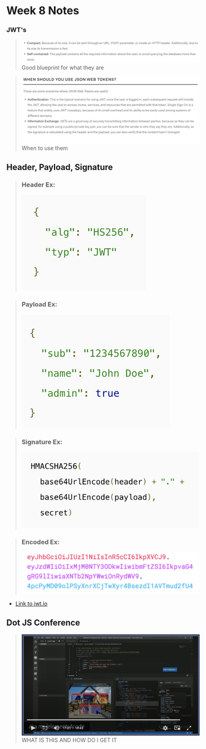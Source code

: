 # Week 8 Notes

### JWT's
>![What are they?](/Week%208/images/Screen%20Shot%202022-06-12%20at%205.28.27%20PM.png)
> Good blueprint for what they are

>![When to use them](/Week%208/images/Screen%20Shot%202022-06-12%20at%205.30.02%20PM.png)
>When to use them

## Header, Payload, Signature

> ### Header Ex:
>![](/Week%208/images/Screen%20Shot%202022-06-12%20at%205.31.40%20PM.png)

> ### Payload Ex:
>![](/Week%208/images/Screen%20Shot%202022-06-12%20at%205.32.48%20PM.png)

> ### Signature Ex:
> ![](/Week%208/images/Screen%20Shot%202022-06-12%20at%205.34.25%20PM.png)

> ### Encoded Ex:
> ![](/Week%208/images/Screen%20Shot%202022-06-12%20at%205.35.33%20PM.png)

* [Link to jwt.io](http://jwt.io/)


## Dot JS Conference
>![](/Week%208/images/Screen%20Shot%202022-06-12%20at%205.21.56%20PM.png)
>WHAT IS THIS AND HOW DO I GET IT